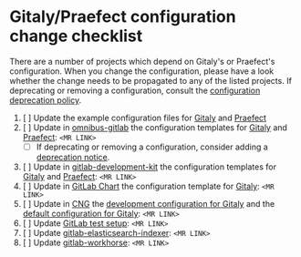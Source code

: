 # Gitaly/Praefect configuration change checklist

There are a number of projects which depend on Gitaly's or Praefect's configuration. When you change the configuration, please have a look whether the change needs to be propagated to any of the listed projects. If deprecating or removing a configuration, consult the [configuration deprecation policy](https://docs.gitlab.com/omnibus/package-information/deprecation_policy.html#deprecating-configuration).

1. [ ] Update the example configuration files for [Gitaly](https://gitlab.com/gitlab-org/gitaly/-/blob/master/config.toml.example) and [Praefect](https://gitlab.com/gitlab-org/gitaly/-/blob/master/config.praefect.toml.example)
1. [ ] Update in [omnibus-gitlab](https://gitlab.com/gitlab-org/omnibus-gitlab) the configuration templates for [Gitaly](https://gitlab.com/gitlab-org/omnibus-gitlab/-/blob/master/files/gitlab-cookbooks/gitaly/templates/default/gitaly-config.toml.erb) and [Praefect](https://gitlab.com/gitlab-org/omnibus-gitlab/-/blob/master/files/gitlab-cookbooks/praefect/templates/default/praefect-config.toml.erb): `<MR LINK>`
   - [ ] If deprecating or removing a configuration, consider adding a [deprecation notice](https://gitlab.com/gitlab-org/omnibus-gitlab/-/blob/master/files/gitlab-cookbooks/package/libraries/deprecations.rb).
1. [ ] Update in [gitlab-development-kit](https://gitlab.com/gitlab-org/gitlab-development-kit) the configuration templates for [Gitaly](https://gitlab.com/gitlab-org/gitlab-development-kit/-/blob/master/support/templates/gitaly.config.toml.erb) and [Praefect](https://gitlab.com/gitlab-org/gitlab-development-kit/-/blob/master/support/templates/praefect.config.toml.erb): `<MR LINK>` 
1. [ ] Update in [GitLab Chart](https://gitlab.com/gitlab-org/charts/gitlab) the configuration template for [Gitaly](https://gitlab.com/gitlab-org/charts/gitlab/-/blob/master/charts/gitlab/charts/gitaly/templates/configmap.yml): `<MR LINK>`
1. [ ] Update in [CNG](https://gitlab.com/gitlab-org/build/CNG) the [development configuration for Gitaly](https://gitlab.com/gitlab-org/build/CNG/-/blob/master/dev/gitaly-config/config.toml) and the [default configuration for Gitaly](https://gitlab.com/gitlab-org/build/CNG/-/blob/master/gitaly/config.toml): `<MR LINK>`
1. [ ] Update [GitLab test setup](https://gitlab.com/gitlab-org/gitlab): `<MR LINK>`
1. [ ] Update [gitlab-elasticsearch-indexer](https://gitlab.com/gitlab-org/gitlab-elasticsearch-indexer): `<MR LINK>`
1. [ ] Update [gitlab-workhorse](https://gitlab.com/gitlab-org/gitlab-workhorse): `<MR LINK>`
